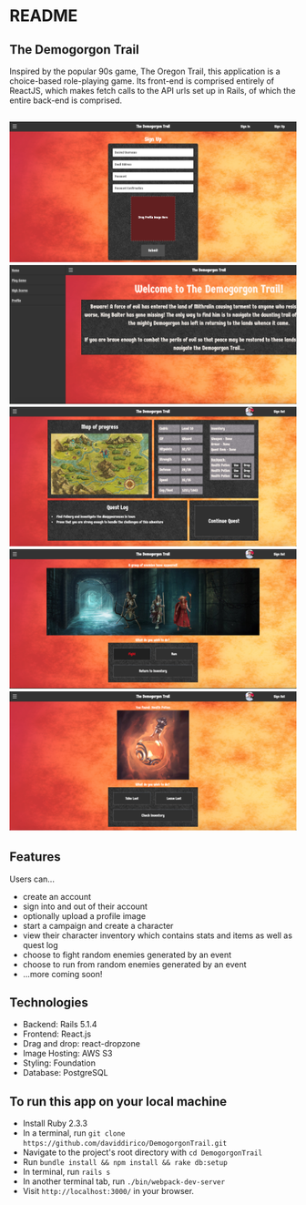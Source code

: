 # README

## The Demogorgon Trail

Inspired by the popular 90s game, The Oregon Trail, this application is a choice-based role-playing game.  Its
front-end is comprised entirely of ReactJS, which makes fetch calls to the API urls set up in Rails, of which
the entire back-end is comprised.

![Alt text](app/assets/images/screenshots/screenshot1.png?raw=true "screenshot1")
![Alt text](app/assets/images/screenshots/screenshot2.png?raw=true "screenshot2")
![Alt text](app/assets/images/screenshots/screenshot3.png?raw=true "screenshot3")
![Alt text](app/assets/images/screenshots/screenshot4.png?raw=true "screenshot4")
![Alt text](app/assets/images/screenshots/screenshot5.png?raw=true "screenshot5")
---

## Features

Users can...
* create an account
* sign into and out of their account
* optionally upload a profile image
* start a campaign and create a character
* view their character inventory which contains stats and items as well as quest log
* choose to fight random enemies generated by an event
* choose to run from random enemies generated by an event
* ...more coming soon!

## Technologies

* Backend: Rails 5.1.4
* Frontend: React.js
* Drag and drop: react-dropzone
* Image Hosting: AWS S3
* Styling: Foundation
* Database: PostgreSQL

## To run this app on your local machine

* Install Ruby 2.3.3
* In a terminal, run `git clone https://github.com/daviddirico/DemogorgonTrail.git`
* Navigate to the project's root directory with `cd DemogorgonTrail`
* Run `bundle install && npm install && rake db:setup`
* In terminal, run `rails s`
* In another terminal tab, run `./bin/webpack-dev-server`
* Visit `http://localhost:3000/` in your browser.
